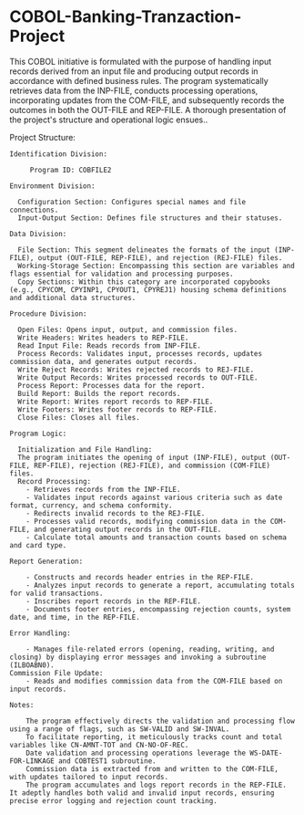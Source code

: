 # COBOL-Banking-Tranzaction-Project

  This COBOL initiative is formulated with the purpose of handling input records derived from an input file and producing output records in accordance with defined business rules. The program systematically retrieves data from the INP-FILE, conducts processing operations, incorporating updates from the COM-FILE, and subsequently records the outcomes in both the OUT-FILE and REP-FILE.  A thorough presentation of the project's structure and operational logic ensues..

  Project Structure:
  
    Identification Division:
    
         Program ID: COBFILE2
         
    Environment Division:
    
      Configuration Section: Configures special names and file connections.
      Input-Output Section: Defines file structures and their statuses.
      
    Data Division:
    
      File Section: This segment delineates the formats of the input (INP-FILE), output (OUT-FILE, REP-FILE), and rejection (REJ-FILE) files.
      Working-Storage Section: Encompassing this section are variables and flags essential for validation and processing purposes.
      Copy Sections: Within this category are incorporated copybooks (e.g., CPYCOM, CPYINP1, CPYOUT1, CPYREJ1) housing schema definitions and additional data structures.
      
    Procedure Division:
    
      Open Files: Opens input, output, and commission files.
      Write Headers: Writes headers to REP-FILE.
      Read Input File: Reads records from INP-FILE.
      Process Records: Validates input, processes records, updates commission data, and generates output records.
      Write Reject Records: Writes rejected records to REJ-FILE.
      Write Output Records: Writes processed records to OUT-FILE.
      Process Report: Processes data for the report.
      Build Report: Builds the report records.
      Write Report: Writes report records to REP-FILE.
      Write Footers: Writes footer records to REP-FILE.
      Close Files: Closes all files.
      
    Program Logic:
    
      Initialization and File Handling:
      The program initiates the opening of input (INP-FILE), output (OUT-FILE, REP-FILE), rejection (REJ-FILE), and commission (COM-FILE) files.
      Record Processing:
        - Retrieves records from the INP-FILE.
        - Validates input records against various criteria such as date format, currency, and schema conformity.
        - Redirects invalid records to the REJ-FILE.
        - Processes valid records, modifying commission data in the COM-FILE, and generating output records in the OUT-FILE.
        - Calculate total amounts and transaction counts based on schema and card type.
        
    Report Generation:
    
        - Constructs and records header entries in the REP-FILE.
        - Analyzes input records to generate a report, accumulating totals for valid transactions.
        - Inscribes report records in the REP-FILE.
        - Documents footer entries, encompassing rejection counts, system date, and time, in the REP-FILE.
        
    Error Handling:
    
        - Manages file-related errors (opening, reading, writing, and closing) by displaying error messages and invoking a subroutine (ILBOABN0).
    Commission File Update:
        - Reads and modifies commission data from the COM-FILE based on input records.
        
    Notes:
    
        The program effectively directs the validation and processing flow using a range of flags, such as SW-VALID and SW-INVAL.
        To facilitate reporting, it meticulously tracks count and total variables like CN-AMNT-TOT and CN-NO-OF-REC.
        Date validation and processing operations leverage the WS-DATE-FOR-LINKAGE and COBTEST1 subroutine. 
        Commission data is extracted from and written to the COM-FILE, with updates tailored to input records. 
        The program accumulates and logs report records in the REP-FILE. It adeptly handles both valid and invalid input records, ensuring precise error logging and rejection count tracking.
  
